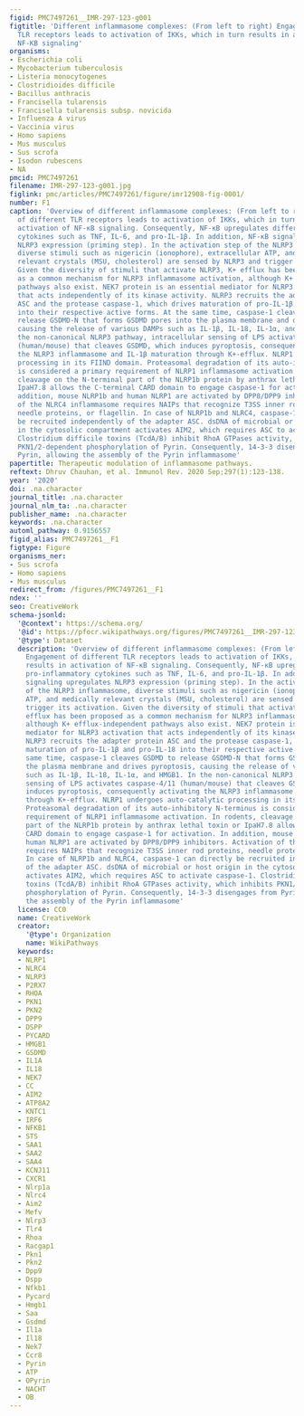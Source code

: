 ```yaml
---
figid: PMC7497261__IMR-297-123-g001
figtitle: 'Different inflammasome complexes: (From left to right) Engagement of different
  TLR receptors leads to activation of IKKs, which in turn results in activation of
  NF‐KB signaling'
organisms:
- Escherichia coli
- Mycobacterium tuberculosis
- Listeria monocytogenes
- Clostridioides difficile
- Bacillus anthracis
- Francisella tularensis
- Francisella tularensis subsp. novicida
- Influenza A virus
- Vaccinia virus
- Homo sapiens
- Mus musculus
- Sus scrofa
- Isodon rubescens
- NA
pmcid: PMC7497261
filename: IMR-297-123-g001.jpg
figlink: pmc/articles/PMC7497261/figure/imr12908-fig-0001/
number: F1
caption: 'Overview of different inflammasome complexes: (From left to right) Engagement
  of different TLR receptors leads to activation of IKKs, which in turn results in
  activation of NF‐κB signaling. Consequently, NF‐κB upregulates different pro‐inflammatory
  cytokines such as TNF, IL‐6, and pro‐IL‐1β. In addition, NF‐κB signaling upregulates
  NLRP3 expression (priming step). In the activation step of the NLRP3 inflammasome,
  diverse stimuli such as nigericin (ionophore), extracellular ATP, and medically
  relevant crystals (MSU, cholesterol) are sensed by NLRP3 and trigger its activation.
  Given the diversity of stimuli that activate NLRP3, K+ efflux has been proposed
  as a common mechanism for NLRP3 inflammasome activation, although K+ efflux‐independent
  pathways also exist. NEK7 protein is an essential mediator for NLRP3 activation
  that acts independently of its kinase activity. NLRP3 recruits the adapter protein
  ASC and the protease caspase‐1, which drives maturation of pro‐IL‐1β and pro‐IL‐18
  into their respective active forms. At the same time, caspase‐1 cleaves GSDMD to
  release GSDMD‐N that forms GSDMD pores into the plasma membrane and drives pyroptosis,
  causing the release of various DAMPs such as IL‐1β, IL‐18, IL‐1α, and HMGB1. In
  the non‐canonical NLRP3 pathway, intracellular sensing of LPS activates caspase‐4/11
  (human/mouse) that cleaves GSDMD, which induces pyroptosis, consequently activating
  the NLRP3 inflammasome and IL‐1β maturation through K+‐efflux. NLRP1 undergoes auto‐catalytic
  processing in its FIIND domain. Proteasomal degradation of its auto‐inhibitory N‐terminus
  is considered a primary requirement of NLRP1 inflammasome activation. In rodents,
  cleavage on the N‐terminal part of the NLRP1b protein by anthrax lethal toxin or
  IpaH7.8 allows the C‐terminal CARD domain to engage caspase‐1 for activation. In
  addition, mouse NLRP1b and human NLRP1 are activated by DPP8/DPP9 inhibitors. Activation
  of the NLRC4 inflammasome requires NAIPs that recognize T3SS inner rod proteins,
  needle proteins, or flagellin. In case of NLRP1b and NLRC4, caspase‐1 can directly
  be recruited independently of the adapter ASC. dsDNA of microbial or host origin
  in the cytosolic compartment activates AIM2, which requires ASC to activate caspase‐1.
  Clostridium difficile toxins (TcdA/B) inhibit RhoA GTPases activity, which inhibits
  PKN1/2‐dependent phosphorylation of Pyrin. Consequently, 14‐3‐3 disengages from
  Pyrin, allowing the assembly of the Pyrin inflammasome'
papertitle: Therapeutic modulation of inflammasome pathways.
reftext: Dhruv Chauhan, et al. Immunol Rev. 2020 Sep;297(1):123-138.
year: '2020'
doi: .na.character
journal_title: .na.character
journal_nlm_ta: .na.character
publisher_name: .na.character
keywords: .na.character
automl_pathway: 0.9156557
figid_alias: PMC7497261__F1
figtype: Figure
organisms_ner:
- Sus scrofa
- Homo sapiens
- Mus musculus
redirect_from: /figures/PMC7497261__F1
ndex: ''
seo: CreativeWork
schema-jsonld:
  '@context': https://schema.org/
  '@id': https://pfocr.wikipathways.org/figures/PMC7497261__IMR-297-123-g001.html
  '@type': Dataset
  description: 'Overview of different inflammasome complexes: (From left to right)
    Engagement of different TLR receptors leads to activation of IKKs, which in turn
    results in activation of NF‐κB signaling. Consequently, NF‐κB upregulates different
    pro‐inflammatory cytokines such as TNF, IL‐6, and pro‐IL‐1β. In addition, NF‐κB
    signaling upregulates NLRP3 expression (priming step). In the activation step
    of the NLRP3 inflammasome, diverse stimuli such as nigericin (ionophore), extracellular
    ATP, and medically relevant crystals (MSU, cholesterol) are sensed by NLRP3 and
    trigger its activation. Given the diversity of stimuli that activate NLRP3, K+
    efflux has been proposed as a common mechanism for NLRP3 inflammasome activation,
    although K+ efflux‐independent pathways also exist. NEK7 protein is an essential
    mediator for NLRP3 activation that acts independently of its kinase activity.
    NLRP3 recruits the adapter protein ASC and the protease caspase‐1, which drives
    maturation of pro‐IL‐1β and pro‐IL‐18 into their respective active forms. At the
    same time, caspase‐1 cleaves GSDMD to release GSDMD‐N that forms GSDMD pores into
    the plasma membrane and drives pyroptosis, causing the release of various DAMPs
    such as IL‐1β, IL‐18, IL‐1α, and HMGB1. In the non‐canonical NLRP3 pathway, intracellular
    sensing of LPS activates caspase‐4/11 (human/mouse) that cleaves GSDMD, which
    induces pyroptosis, consequently activating the NLRP3 inflammasome and IL‐1β maturation
    through K+‐efflux. NLRP1 undergoes auto‐catalytic processing in its FIIND domain.
    Proteasomal degradation of its auto‐inhibitory N‐terminus is considered a primary
    requirement of NLRP1 inflammasome activation. In rodents, cleavage on the N‐terminal
    part of the NLRP1b protein by anthrax lethal toxin or IpaH7.8 allows the C‐terminal
    CARD domain to engage caspase‐1 for activation. In addition, mouse NLRP1b and
    human NLRP1 are activated by DPP8/DPP9 inhibitors. Activation of the NLRC4 inflammasome
    requires NAIPs that recognize T3SS inner rod proteins, needle proteins, or flagellin.
    In case of NLRP1b and NLRC4, caspase‐1 can directly be recruited independently
    of the adapter ASC. dsDNA of microbial or host origin in the cytosolic compartment
    activates AIM2, which requires ASC to activate caspase‐1. Clostridium difficile
    toxins (TcdA/B) inhibit RhoA GTPases activity, which inhibits PKN1/2‐dependent
    phosphorylation of Pyrin. Consequently, 14‐3‐3 disengages from Pyrin, allowing
    the assembly of the Pyrin inflammasome'
  license: CC0
  name: CreativeWork
  creator:
    '@type': Organization
    name: WikiPathways
  keywords:
  - NLRP1
  - NLRC4
  - NLRP3
  - P2RX7
  - RHOA
  - PKN1
  - PKN2
  - DPP9
  - DSPP
  - PYCARD
  - HMGB1
  - GSDMD
  - IL1A
  - IL18
  - NEK7
  - CC
  - AIM2
  - ATP8A2
  - KNTC1
  - IRF6
  - NFKB1
  - STS
  - SAA1
  - SAA2
  - SAA4
  - KCNJ11
  - CXCR1
  - Nlrp1a
  - Nlrc4
  - Aim2
  - Mefv
  - Nlrp3
  - Tlr4
  - Rhoa
  - Racgap1
  - Pkn1
  - Pkn2
  - Dpp9
  - Dspp
  - Nfkb1
  - Pycard
  - Hmgb1
  - Saa
  - Gsdmd
  - Il1a
  - Il18
  - Nek7
  - Ccr8
  - Pyrin
  - ATP
  - OPyrin
  - NACHT
  - OB
---
```

